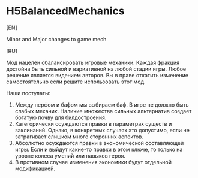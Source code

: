 # H5BalancedMechanics

[EN]

Minor and Major changes to game mech

[RU]

Мод нацелен сбалансировать игровые механики. Каждая фракция достойна быть сильной и вариативной на любой стадии игры.
Любое решение является видением авторов. Вы в праве откатить изменение самостоятельно если решите использовать этот мод.

Наши постулаты:

1. Между нерфом и бафом мы выбираем баф. В игре не должно быть слабых механик. Наличие множества сильных альтернатив создает богатую почву для билдостроения.
2. Категорически осуждаются правки в параметрах существ и заклинаний. Однако, в конкретных случаях это допустимо, если не затрагивает слишком много сторонних аспектов.
3. Абсолютно осуждаются правки в экономической составляющей игры. Если и выйдут какие-то правки в этом ключе, то только на уровне колеса умений или навыков героя.
4. В противном случае изменения экономики будут отдельной модификацией.
